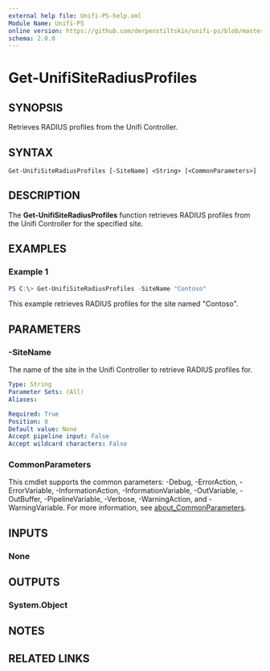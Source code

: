 ```yaml
---
external help file: Unifi-PS-help.xml
Module Name: Unifi-PS
online version: https://github.com/derpenstiltskin/unifi-ps/blob/master/docs/Get-UnifiSiteRadiusAccounts.md
schema: 2.0.0
---
```


# Get-UnifiSiteRadiusProfiles

## SYNOPSIS
Retrieves RADIUS profiles from the Unifi Controller.

## SYNTAX

```
Get-UnifiSiteRadiusProfiles [-SiteName] <String> [<CommonParameters>]
```

## DESCRIPTION
The **Get-UnifiSiteRadiusProfiles** function retrieves RADIUS profiles from the Unifi Controller for the specified site.

## EXAMPLES

### Example 1
```powershell
PS C:\> Get-UnifiSiteRadiusProfiles -SiteName "Contoso"
```

This example retrieves RADIUS profiles for the site named "Contoso".

## PARAMETERS

### -SiteName
The name of the site in the Unifi Controller to retrieve RADIUS profiles for.

```yaml
Type: String
Parameter Sets: (All)
Aliases:

Required: True
Position: 0
Default value: None
Accept pipeline input: False
Accept wildcard characters: False
```

### CommonParameters
This cmdlet supports the common parameters: -Debug, -ErrorAction, -ErrorVariable, -InformationAction, -InformationVariable, -OutVariable, -OutBuffer, -PipelineVariable, -Verbose, -WarningAction, and -WarningVariable. For more information, see [about_CommonParameters](http://go.microsoft.com/fwlink/?LinkID=113216).

## INPUTS

### None
## OUTPUTS

### System.Object
## NOTES

## RELATED LINKS
